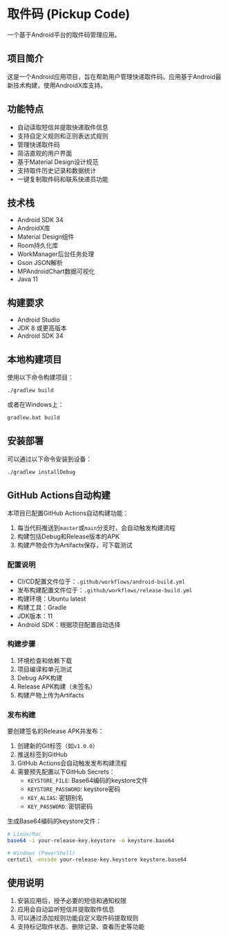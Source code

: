 # 取件码 (Pickup Code)

一个基于Android平台的取件码管理应用。

## 项目简介

这是一个Android应用项目，旨在帮助用户管理快递取件码。应用基于Android最新技术构建，使用AndroidX库支持。

## 功能特点

- 自动读取短信并提取快递取件信息
- 支持自定义规则和正则表达式规则
- 管理快递取件码
- 简洁直观的用户界面
- 基于Material Design设计规范
- 支持取件历史记录和数据统计
- 一键复制取件码和联系快递员功能

## 技术栈

- Android SDK 34
- AndroidX库
- Material Design组件
- Room持久化库
- WorkManager后台任务处理
- Gson JSON解析
- MPAndroidChart数据可视化
- Java 11

## 构建要求

- Android Studio
- JDK 8 或更高版本
- Android SDK 34

## 本地构建项目

使用以下命令构建项目：

```bash
./gradlew build
```

或者在Windows上：

```bash
gradlew.bat build
```

## 安装部署

可以通过以下命令安装到设备：

```bash
./gradlew installDebug
```

## GitHub Actions自动构建

本项目已配置GitHub Actions自动构建功能：

1. 每当代码推送到`master`或`main`分支时，会自动触发构建流程
2. 构建包括Debug和Release版本的APK
3. 构建产物会作为Artifacts保存，可下载测试

### 配置说明

- CI/CD配置文件位于：`.github/workflows/android-build.yml`
- 发布构建配置文件位于：`.github/workflows/release-build.yml`
- 构建环境：Ubuntu latest
- 构建工具：Gradle
- JDK版本：11
- Android SDK：根据项目配置自动选择

### 构建步骤

1. 环境检查和依赖下载
2. 项目编译和单元测试
3. Debug APK构建
4. Release APK构建（未签名）
5. 构建产物上传为Artifacts

### 发布构建

要创建签名的Release APK并发布：

1. 创建新的Git标签（如`v1.0.0`）
2. 推送标签到GitHub
3. GitHub Actions会自动触发发布构建流程
4. 需要预先配置以下GitHub Secrets：
   - `KEYSTORE_FILE`: Base64编码的keystore文件
   - `KEYSTORE_PASSWORD`: keystore密码
   - `KEY_ALIAS`: 密钥别名
   - `KEY_PASSWORD`: 密钥密码

生成Base64编码的keystore文件：
```bash
# Linux/Mac
base64 -i your-release-key.keystore -o keystore.base64

# Windows (PowerShell)
certutil -encode your-release-key.keystore keystore.base64
```

## 使用说明

1. 安装应用后，授予必要的短信和通知权限
2. 应用会自动监听短信并提取取件信息
3. 可以通过添加规则功能自定义取件码提取规则
4. 支持标记取件状态、删除记录、查看历史等功能